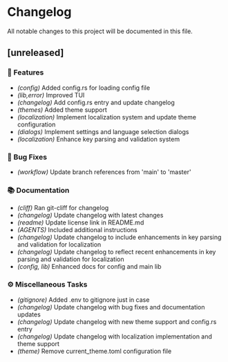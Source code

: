 # Changelog

All notable changes to this project will be documented in this file.

## [unreleased]

### 🚀 Features

- *(config)* Added config.rs for loading config file
- *(lib,error)* Improved TUI
- *(changelog)* Add config.rs entry and update changelog
- *(themes)* Added theme support
- *(localization)* Implement localization system and update theme configuration
- *(dialogs)* Implement settings and language selection dialogs
- *(localization)* Enhance key parsing and validation system

### 🐛 Bug Fixes

- *(workflow)* Update branch references from 'main' to 'master'

### 📚 Documentation

- *(cliff)* Ran git-cliff for changelog
- *(changelog)* Update changelog with latest changes
- *(readme)* Update license link in README.md
- *(AGENTS)* Included additional instructions
- *(changelog)* Update changelog to include enhancements in key parsing and validation for localization
- *(changelog)* Update changelog to reflect recent enhancements in key parsing and validation for localization
- *(config, lib)* Enhanced docs for config and main lib

### ⚙️ Miscellaneous Tasks

- *(gitignore)* Added .env to gitignore just in case
- *(changelog)* Update changelog with bug fixes and documentation updates
- *(changelog)* Update changelog with new theme support and config.rs entry
- *(changelog)* Update changelog with localization implementation and theme support
- *(theme)* Remove current_theme.toml configuration file

<!-- generated by git-cliff -->
